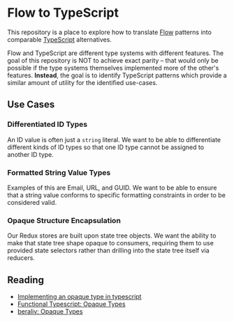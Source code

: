 # Flow to TypeScript

This repository is a place to explore how to translate [Flow](https://flow.org)
patterns into comparable [TypeScript](https://www.typescriptlang.org) alternatives.

Flow and TypeScript are different type systems with different features. The goal
of this repository is NOT to achieve exact parity – that would only be possible
if the type systems themselves implemented more of the other's features.
**Instead**, the goal is to identify TypeScript patterns which provide a similar
amount of utility for the identified use-cases.

## Use Cases

### Differentiated ID Types

An ID value is often just a `string` literal. We want to be able to differentiate
different kinds of ID types so that one ID type cannot be assigned to another
ID type.

### Formatted String Value Types

Examples of this are Email, URL, and GUID. We want to be able to ensure that a
string value conforms to specific formatting constraints in order to be
considered valid.

### Opaque Structure Encapsulation

Our Redux stores are built upon state tree objects. We want the ability to make
that state tree shape opaque to consumers, requiring them to use provided state
selectors rather than drilling into the state tree itself via reducers.

## Reading

- [Implementing an opaque type in typescript](https://evertpot.com/opaque-ts-types/)
- [Functional Typescript: Opaque Types](https://denistakeda.github.io/articles/004_typescript_opaque.html)
- [beraliv: Opaque Types](https://blog.beraliv.dev/2021-05-07-opaque-type-in-typescript)
